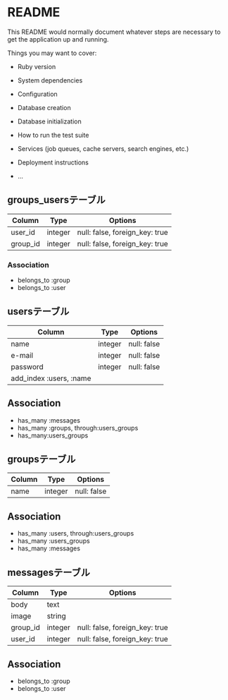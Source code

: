 # README

This README would normally document whatever steps are necessary to get the
application up and running.

Things you may want to cover:

* Ruby version

* System dependencies

* Configuration

* Database creation

* Database initialization

* How to run the test suite

* Services (job queues, cache servers, search engines, etc.)

* Deployment instructions

* ...

## groups_usersテーブル

|Column|Type|Options|
|------|----|-------|
|user_id|integer|null: false, foreign_key: true|
|group_id|integer|null: false, foreign_key: true|

### Association
- belongs_to :group
- belongs_to :user


## usersテーブル
|Column|Type|Options|
|------|----|-------|
|name|integer|null: false|
|e-mail|integer|null: false|
|password|integer|null: false|
| add_index :users,  :name|

## Association
- has_many :messages 
- has_many :groups, through:users_groups
- has_many:users_groups


## groupsテーブル
|Column|Type|Options|
|------|----|-------|
|name|integer|null: false|

## Association
- has_many :users, through:users_groups
- has_many :users_groups
- has_many :messages

## messagesテーブル
|Column|Type|Options|
|------|----|-------|
|body|text||
|image|string||
|group_id|integer|null: false, foreign_key: true|
|user_id|integer|null: false, foreign_key: true|

## Association
- belongs_to :group
- belongs_to :user


